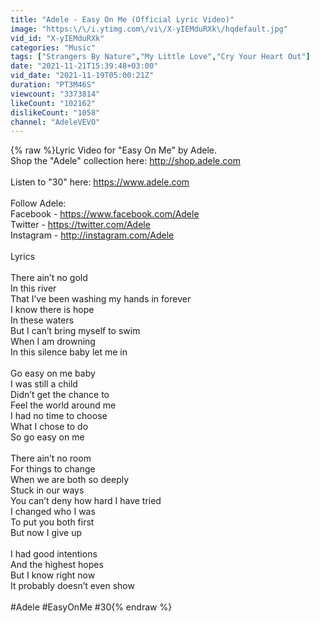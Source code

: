 ```yaml
---
title: "Adele - Easy On Me (Official Lyric Video)"
image: "https:\/\/i.ytimg.com\/vi\/X-yIEMduRXk\/hqdefault.jpg"
vid_id: "X-yIEMduRXk"
categories: "Music"
tags: ["Strangers By Nature","My Little Love","Cry Your Heart Out"]
date: "2021-11-21T15:39:48+03:00"
vid_date: "2021-11-19T05:00:21Z"
duration: "PT3M46S"
viewcount: "3373814"
likeCount: "102162"
dislikeCount: "1058"
channel: "AdeleVEVO"
---
```

{% raw %}Lyric Video for &quot;Easy On Me&quot; by Adele.<br />Shop the &quot;Adele&quot; collection here: <a rel="nofollow" target="blank" href="http://shop.adele.com">http://shop.adele.com</a><br /><br />Listen to &quot;30&quot; here: <a rel="nofollow" target="blank" href="https://www.adele.com">https://www.adele.com</a><br /><br />Follow Adele:<br />Facebook - <a rel="nofollow" target="blank" href="https://www.facebook.com/Adele">https://www.facebook.com/Adele</a> <br />Twitter - <a rel="nofollow" target="blank" href="https://twitter.com/Adele">https://twitter.com/Adele</a> <br />Instagram - <a rel="nofollow" target="blank" href="http://instagram.com/Adele">http://instagram.com/Adele</a><br /><br />Lyrics<br /> <br />There ain’t no gold<br />In this river<br />That I’ve been washing my hands in forever<br />I know there is hope<br />In these waters<br />But I can’t bring myself to swim <br />When I am drowning <br />In this silence baby let me in<br /> <br />Go easy on me baby<br />I was still a child<br />Didn’t get the chance to <br />Feel the world around me<br />I had no time to choose<br />What I chose to do<br />So go easy on me<br /> <br />There ain’t no room <br />For things to change<br />When we are both so deeply <br />Stuck in our ways<br />You can’t deny how hard I have tried<br />I changed who I was<br />To put you both first<br />But now I give up <br /> <br />I had good intentions<br />And the highest hopes<br />But I know right now<br />It probably doesn’t even show<br /><br />#Adele #EasyOnMe #30{% endraw %}
